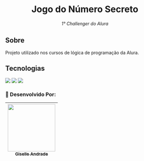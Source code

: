 <h1 align="center">Jogo do Número Secreto</h1><h6 align="center">1° Challenger do Alura</h6>

<h2>Sobre</h2>
<p>Projeto utilizado nos cursos de lógica de programação da Alura.</p>

## Tecnologias
<div>
  <img src="https://img.shields.io/badge/HTML-239120?style=for-the-badge&logo=html5&logoColor=white">
  <img src="https://img.shields.io/badge/CSS-239120?&style=for-the-badge&logo=css3&logoColor=white">
  <img src="https://img.shields.io/badge/JavaScript-F7DF1E?style=for-the-badge&logo=javascript&logoColor=black">
</div>

### 🌺 Desenvolvido Por:

| [<img loading="lazy" src="https://avatars.githubusercontent.com/u/187031179" width=150><br><sub>Giselle Andrade</sub>](https://github.com/giselleandrade1) |
| :---: |
